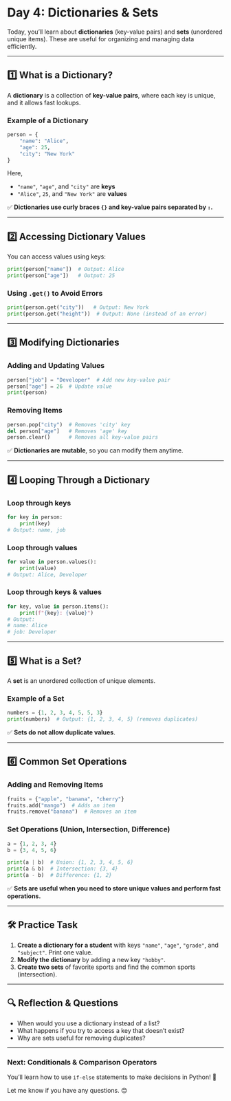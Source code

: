 # **Day 4: Dictionaries & Sets**  

Today, you’ll learn about **dictionaries** (key-value pairs) and **sets** (unordered unique items). These are useful for organizing and managing data efficiently.

---

## **1️⃣ What is a Dictionary?**  
A **dictionary** is a collection of **key-value pairs**, where each key is unique, and it allows fast lookups.  

### **Example of a Dictionary**  
```python
person = {
    "name": "Alice",
    "age": 25,
    "city": "New York"
}
```
Here,  
- `"name"`, `"age"`, and `"city"` are **keys**  
- `"Alice"`, `25`, and `"New York"` are **values**  

✅ **Dictionaries use curly braces `{}` and key-value pairs separated by `:`.**

---

## **2️⃣ Accessing Dictionary Values**  
You can access values using keys:
```python
print(person["name"])  # Output: Alice
print(person["age"])   # Output: 25
```

### **Using `.get()` to Avoid Errors**
```python
print(person.get("city"))   # Output: New York
print(person.get("height"))  # Output: None (instead of an error)
```

---

## **3️⃣ Modifying Dictionaries**
### **Adding and Updating Values**
```python
person["job"] = "Developer"  # Add new key-value pair
person["age"] = 26  # Update value
print(person)
```

### **Removing Items**
```python
person.pop("city")  # Removes 'city' key
del person["age"]   # Removes 'age' key
person.clear()      # Removes all key-value pairs
```

✅ **Dictionaries are mutable**, so you can modify them anytime.

---

## **4️⃣ Looping Through a Dictionary**
### **Loop through keys**
```python
for key in person:
    print(key)  
# Output: name, job
```

### **Loop through values**
```python
for value in person.values():
    print(value)  
# Output: Alice, Developer
```

### **Loop through keys & values**
```python
for key, value in person.items():
    print(f"{key}: {value}")
# Output:
# name: Alice
# job: Developer
```

---

## **5️⃣ What is a Set?**
A **set** is an unordered collection of unique elements.

### **Example of a Set**
```python
numbers = {1, 2, 3, 4, 5, 5, 3}
print(numbers)  # Output: {1, 2, 3, 4, 5} (removes duplicates)
```

✅ **Sets do not allow duplicate values**.  

---

## **6️⃣ Common Set Operations**
### **Adding and Removing Items**
```python
fruits = {"apple", "banana", "cherry"}
fruits.add("mango")  # Adds an item
fruits.remove("banana")  # Removes an item
```

### **Set Operations (Union, Intersection, Difference)**
```python
a = {1, 2, 3, 4}
b = {3, 4, 5, 6}

print(a | b)  # Union: {1, 2, 3, 4, 5, 6}
print(a & b)  # Intersection: {3, 4}
print(a - b)  # Difference: {1, 2}
```

✅ **Sets are useful when you need to store unique values and perform fast operations.**

---

## **🛠️ Practice Task**
1. **Create a dictionary for a student** with keys `"name"`, `"age"`, `"grade"`, and `"subject"`. Print one value.  
2. **Modify the dictionary** by adding a new key `"hobby"`.  
3. **Create two sets** of favorite sports and find the common sports (intersection).  

---

## **🔍 Reflection & Questions**
- When would you use a dictionary instead of a list?  
- What happens if you try to access a key that doesn’t exist?  
- Why are sets useful for removing duplicates?  

---

### **Next: Conditionals & Comparison Operators**  
You’ll learn how to use `if-else` statements to make decisions in Python! 🚀  

Let me know if you have any questions. 😊

